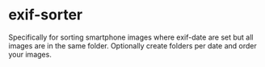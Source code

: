 # exif-sorter
Specifically for sorting smartphone images where exif-date are set but all images are in the same folder.
Optionally create folders per date and order your images.